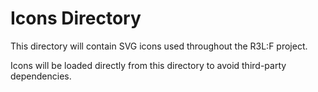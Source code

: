 # Icons Directory

This directory will contain SVG icons used throughout the R3L:F project.

Icons will be loaded directly from this directory to avoid third-party dependencies.
